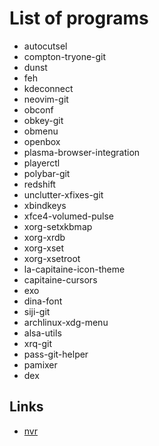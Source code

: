 List of programs
================

* autocutsel
* compton-tryone-git
* dunst
* feh
* kdeconnect
* neovim-git
* obconf
* obkey-git
* obmenu
* openbox
* plasma-browser-integration
* playerctl
* polybar-git
* redshift
* unclutter-xfixes-git
* xbindkeys
* xfce4-volumed-pulse
* xorg-setxkbmap
* xorg-xrdb
* xorg-xset
* xorg-xsetroot
* la-capitaine-icon-theme
* capitaine-cursors
* exo
* dina-font
* siji-git
* archlinux-xdg-menu
* alsa-utils
* xrq-git
* pass-git-helper
* pamixer
* dex

Links
-----

- [nvr](https://github.com/mhinz/neovim-remote)
